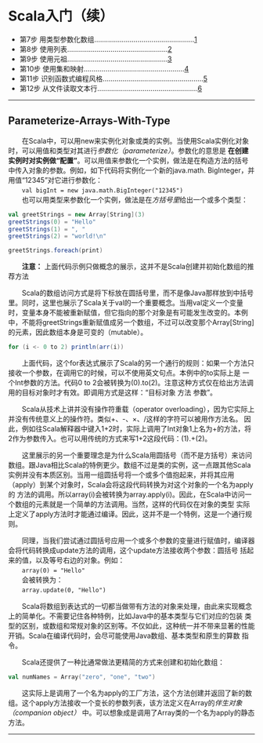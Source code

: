 # Scala入门（续）    
- 第7步 用类型参数化数组...................................................[1](#Parameterize-Arrays-With-Type)
- 第8步 使用列表...................................................[2](#Use-Lists)
- 第9步 使用元祖...................................................[3](#Use-Tuples)
- 第10步 使用集和映射...................................................[4](#Use-Set-Amd-Maps)
- 第11步 识别函数式编程风格...................................................[5](#Recognize-Functional-Style)
- 第12步 从文件读取文本行...................................................[6](#Read-Lines-From-File)    

***    
## Parameterize-Arrays-With-Type    
　　在Scala中，可以用new来实例化对象或类的实例。当使用Scala实例化对象时，可以用值和类型对其进行*参数化（parameterize）*。参数化的意思是
**在创建实例时对实例做“配置”**。可以用值来参数化一个实例，做法是在构造方法的括号中传入对象的参数。例如，如下代码将实例化一个新的java.math.
BigInteger，并用值“12345”对它进行参数化：    
　　`val bigInt = new java.math.BigInteger("12345")`    
　　也可以用类型来参数化一个实例，做法是在*方括号里*给出一个或多个类型：    
```scala
val greetStrings = new Array[String](3)
greetStrings(0) = "Hello"
greetStrings(1) = ", "
greetStrings(2) = "world!\n"

greetStrings.foreach(print)
```    
　　**注意：** 上面代码示例只做概念的展示，这并不是Scala创建并初始化数组的推荐方法    

　　Scala的数组访问方式是将下标放在圆括号里，而不是像Java那样放到中括号里。同时，这里也展示了Scala关于val的一个重要概念。当用val定义一个变量
时，变量本身不能被重新赋值，但它指向的那个对象是有可能发生改变的。本例中，不能将greetStrings重新赋值成另一个数组，不过可以改变那个Array[String]
的元素，因此数组本身是可变的（mutable）。    

```scala
for (i <- 0 to 2) println(arr(i))
```    

　　上面代码，这个for表达式展示了Scala的另一个通行的规则：如果一个方法只接收一个参数，在调用它的时候，可以不使用英文句点。本例中的to实际上是
一个Int参数的方法。代码0 to 2会被转换为(0).to(2)。注意这种方式仅在给出方法调用的目标对象时才有效。即调用方式是这样：“目标对象 方法 参数”。    

　　Scala从技术上讲并没有操作符重载（operator overloading），因为它实际上并没有传统意义上的操作符。类似+、-、×、/这样的字符可以被用作方法名。
因此，例如往Scala解释器中键入1+2时，实际上调用了Int对象1上名为+的方法，将2作为参数传入。也可以用传统的方式来写1+2这段代码：(1).+(2)。    

　　这里展示的另一个重要理念是为什么Scala用圆括号（而不是方括号）来访问数组。跟Java相比Scala的特例更少。数组不过是类的实例，这一点跟其他Scala
实例并没有本质区别。当用一组圆括号将一个或多个值抱起来，并将其应用（apply）到某个对象时，Scala会将这段代码转换为对这个对象的一个名为apply的
方法的调用。所以array(i)会被转换为array.apply(i)。因此，在Scala中访问一个数组的元素就是一个简单的方法调用。当然，这样的代码仅在对象的类型
实际上定义了apply方法时才能通过编译。因此，这并不是一个特例，这是一个通行规则。    

　　同理，当我们尝试通过圆括号应用一个或多个参数的变量进行赋值时，编译器会将代码转换成update方法的调用，这个update方法接收两个参数：圆括号
括起来的值，以及等号右边的对象。例如：    
　　`array(0) = "Hello"`    
　　会被转换为：    
　　`array.update(0, "Hello")`    

　　Scala将数组到表达式的一切都当做带有方法的对象来处理，由此来实现概念上的简单化。不需要记住各种特例，比如Java中的基本类型与它们对应的包装
类型的区别，或数组和常规对象的区别等。不仅如此，这种统一并不带来显著的性能开销。Scala在编译代码时，会尽可能使用Java数组、基本类型和原生的算数
指令。    

　　Scala还提供了一种比通常做法更精简的方式来创建和初始化数组：    
```scala
val numNames = Array("zero", "one", "two")
```     
　　这实际上是调用了一个名为apply的工厂方法，这个方法创建并返回了新的数组。这个apply方法接收一个变长的参数列表，该方法定义在Array的*伴生对象
（companion object）* 中。可以想象成是调用了Array类的一个名为apply的静态方法。    

***

　　

